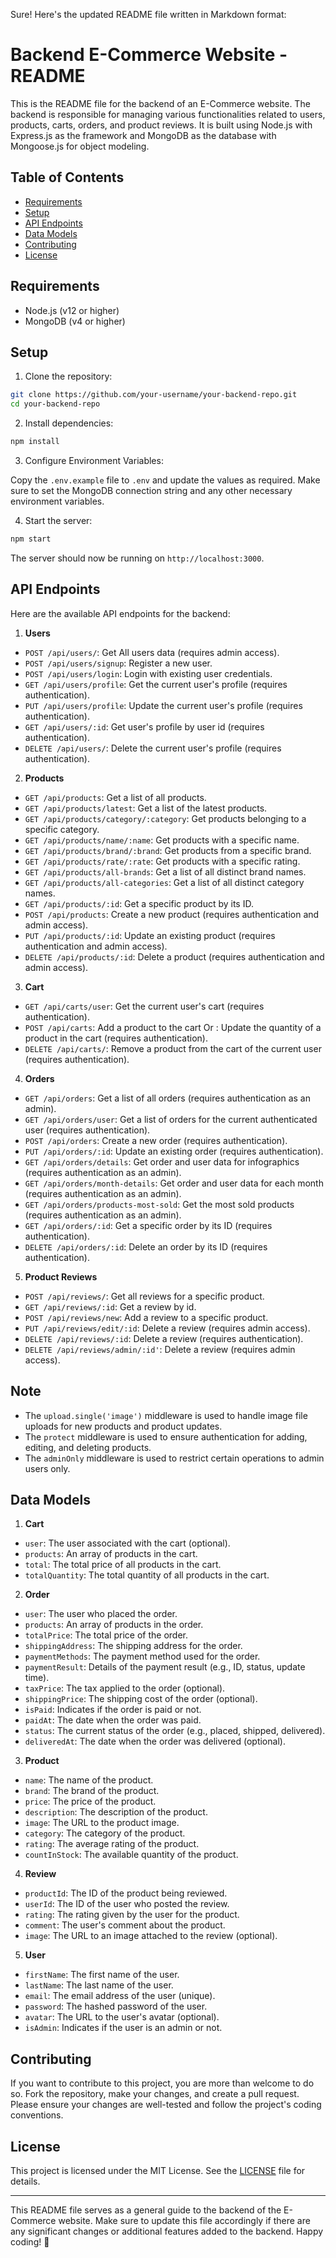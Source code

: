 Sure! Here's the updated README file written in Markdown format:

# Backend E-Commerce Website - README

This is the README file for the backend of an E-Commerce website. The backend is responsible for managing various functionalities related to users, products, carts, orders, and product reviews. It is built using Node.js with Express.js as the framework and MongoDB as the database with Mongoose.js for object modeling.

## Table of Contents

- [Requirements](#requirements)
- [Setup](#setup)
- [API Endpoints](#api-endpoints)
- [Data Models](#data-models)
- [Contributing](#contributing)
- [License](#license)

## Requirements

- Node.js (v12 or higher)
- MongoDB (v4 or higher)

## Setup

1. Clone the repository:

```bash
git clone https://github.com/your-username/your-backend-repo.git
cd your-backend-repo
```

2. Install dependencies:

```bash
npm install
```

3. Configure Environment Variables:

Copy the `.env.example` file to `.env` and update the values as required. Make sure to set the MongoDB connection string and any other necessary environment variables.

4. Start the server:

```bash
npm start
```

The server should now be running on `http://localhost:3000`.

## API Endpoints

Here are the available API endpoints for the backend:

1. **Users**

- `POST /api/users/`: Get All users data (requires admin access).
- `POST /api/users/signup`: Register a new user.
- `POST /api/users/login`: Login with existing user credentials.
- `GET /api/users/profile`: Get the current user's profile (requires authentication).
- `PUT /api/users/profile`: Update the current user's profile (requires authentication).
- `GET /api/users/:id`: Get user's profile by user id (requires authentication).
- `DELETE /api/users/`: Delete the current user's profile (requires authentication).

2. **Products**

- `GET /api/products`: Get a list of all products.
- `GET /api/products/latest`: Get a list of the latest products.
- `GET /api/products/category/:category`: Get products belonging to a specific category.
- `GET /api/products/name/:name`: Get products with a specific name.
- `GET /api/products/brand/:brand`: Get products from a specific brand.
- `GET /api/products/rate/:rate`: Get products with a specific rating.
- `GET /api/products/all-brands`: Get a list of all distinct brand names.
- `GET /api/products/all-categories`: Get a list of all distinct category names.
- `GET /api/products/:id`: Get a specific product by its ID.
- `POST /api/products`: Create a new product (requires authentication and admin access).
- `PUT /api/products/:id`: Update an existing product (requires authentication and admin access).
- `DELETE /api/products/:id`: Delete a product (requires authentication and admin access).

3. **Cart**

- `GET /api/carts/user`: Get the current user's cart (requires authentication).
- `POST /api/carts`: Add a product to the cart Or :  Update the quantity of a product in the cart (requires authentication).
- `DELETE /api/carts/`: Remove a product from the cart of the current user (requires authentication).

4. **Orders**

- `GET /api/orders`: Get a list of all orders (requires authentication as an admin).
- `GET /api/orders/user`: Get a list of orders for the current authenticated user (requires authentication).
- `POST /api/orders`: Create a new order (requires authentication).
- `PUT /api/orders/:id`: Update an existing order (requires authentication).
- `GET /api/orders/details`: Get order and user data for infographics (requires authentication as an admin).
- `GET /api/orders/month-details`: Get order and user data for each month (requires authentication as an admin).
- `GET /api/orders/products-most-sold`: Get the most sold products (requires authentication as an admin).
- `GET /api/orders/:id`: Get a specific order by its ID (requires authentication).
- `DELETE /api/orders/:id`: Delete an order by its ID (requires authentication).

5. **Product Reviews**

- `POST /api/reviews/`: Get all reviews for a specific product.
- `GET /api/reviews/:id`: Get a review by id.
- `POST /api/reviews/new`: Add a review to a specific product.
- `PUT /api/reviews/edit/:id`: Delete a review (requires admin access).
- `DELETE /api/reviews/:id`: Delete a review (requires authentication).
- `DELETE /api/reviews/admin/:id'`: Delete a review (requires admin access).

 ## Note

- The `upload.single('image')` middleware is used to handle image file uploads for new products and product updates.
- The `protect` middleware is used to ensure authentication for adding, editing, and deleting products.
- The `adminOnly` middleware is used to restrict certain operations to admin users only.

## Data Models

1. **Cart**

- `user`: The user associated with the cart (optional).
- `products`: An array of products in the cart.
- `total`: The total price of all products in the cart.
- `totalQuantity`: The total quantity of all products in the cart.

2. **Order**

- `user`: The user who placed the order.
- `products`: An array of products in the order.
- `totalPrice`: The total price of the order.
- `shippingAddress`: The shipping address for the order.
- `paymentMethods`: The payment method used for the order.
- `paymentResult`: Details of the payment result (e.g., ID, status, update time).
- `taxPrice`: The tax applied to the order (optional).
- `shippingPrice`: The shipping cost of the order (optional).
- `isPaid`: Indicates if the order is paid or not.
- `paidAt`: The date when the order was paid.
- `status`: The current status of the order (e.g., placed, shipped, delivered).
- `deliveredAt`: The date when the order was delivered (optional).

3. **Product**

- `name`: The name of the product.
- `brand`: The brand of the product.
- `price`: The price of the product.
- `description`: The description of the product.
- `image`: The URL to the product image.
- `category`: The category of the product.
- `rating`: The average rating of the product.
- `countInStock`: The available quantity of the product.

4. **Review**

- `productId`: The ID of the product being reviewed.
- `userId`: The ID of the user who posted the review.
- `rating`: The rating given by the user for the product.
- `comment`: The user's comment about the product.
- `image`: The URL to an image attached to the review (optional).

5. **User**

- `firstName`: The first name of the user.
- `lastName`: The last name of the user.
- `email`: The email address of the user (unique).
- `password`: The hashed password of the user.
- `avatar`: The URL to the user's avatar (optional).
- `isAdmin`: Indicates if the user is an admin or not.

## Contributing

If you want to contribute to this project, you are more than welcome to do so. Fork the repository, make your changes, and create a pull request. Please ensure your changes are well-tested and follow the project's coding conventions.

## License

This project is licensed under the MIT License. See the [LICENSE](LICENSE) file for details.

---

This README file serves as a general guide to the backend of the E-Commerce website. Make sure to update this file accordingly if there are any significant changes or additional features added to the backend. Happy coding! 🚀

